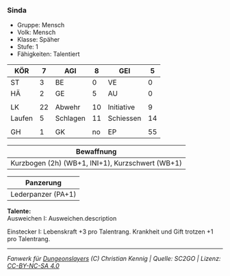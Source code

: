 ### Sinda  
- Gruppe: Mensch  
- Volk: Mensch  
- Klasse: Späher  
- Stufe: 1  
- Fähigkeiten: Talentiert  


| KÖR | 7 | AGI | 8 | GEI | 5 |
| --- | --- | --- | --- | --- | --- |
| ST | 3 | BE | 0 | VE | 0 |
| HÄ | 2 | GE | 5 | AU | 0 |
|  |  |  |  |  |  |
| LK | 22 | Abwehr | 10 | Initiative | 9 |
| Laufen | 5 | Schlagen | 11 | Schiessen | 14 |
|  |  |  |  |  |  |
| GH | 1 | GK | no | EP | 55 |


| Bewaffnung |
| --- |
| Kurzbogen (2h) (WB+1, INI+1), Kurzschwert (WB+1) |


| Panzerung |
| --- |
| Lederpanzer (PA+1) |


**Talente:**  
Ausweichen I: Ausweichen.description

Einstecker I: Lebenskraft +3 pro Talentrang. Krankheit und Gift trotzen +1 pro Talentrang.





___
*Fanwerk für [Dungeonslayers](https://www.dungeonslayers.net/) (C) Christian Kennig | Quelle: SC2GO | Lizenz: [CC-BY-NC-SA 4.0](https://creativecommons.org/licenses/by-nc-sa/4.0/deed.de)*